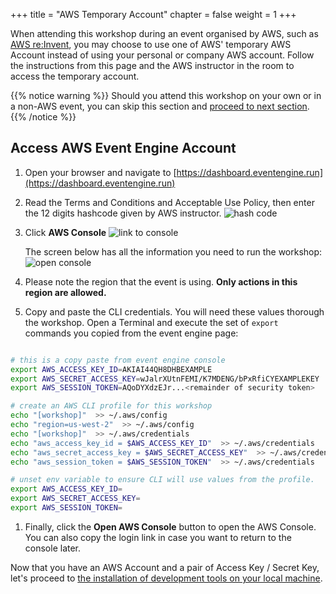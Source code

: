 +++
title = "AWS Temporary Account"
chapter = false
weight = 1
+++

When attending this workshop during an event organised by AWS, such as [AWS re:Invent](https://reinvent.awsevents.com/), you may choose to use one of AWS' temporary AWS Account instead of using your personal or company AWS account.  Follow the instructions from this page and the AWS instructor in the room to access the temporary account.

{{% notice warning %}}
Should you attend this workshop on your own or in a non-AWS event, you can skip this section and [proceed to next section](/10_prerequisites/10_iam_user.html#aws-account).
{{% /notice %}}

## Access AWS Event Engine Account

1. Open your browser and navigate to [https://dashboard.eventengine.run](https://dashboard.eventengine.run)

1. Read the Terms and Conditions and Acceptable Use Policy, then enter the 12 digits hashcode given by AWS instructor.
![hash code](/images/10-05-10.png)

1. Click **AWS Console**
![link to console](/images/10-05-20.png)

    The screen below has all the information you need to run the workshop:
    ![open console](/images/10-05-30.png)

1. Please note the region that the event is using. **Only actions in this region are allowed.**

1. Copy and paste the CLI credentials.  You will need these values thorough the workshop. Open a Terminal and execute the set of `export` commands you copied from the event engine page:

```bash

# this is a copy paste from event engine console
export AWS_ACCESS_KEY_ID=AKIAI44QH8DHBEXAMPLE
export AWS_SECRET_ACCESS_KEY=wJalrXUtnFEMI/K7MDENG/bPxRfiCYEXAMPLEKEY
export AWS_SESSION_TOKEN=AQoDYXdzEJr...<remainder of security token>

# create an AWS CLI profile for this workshop
echo "[workshop]"  >> ~/.aws/config
echo "region=us-west-2"  >> ~/.aws/config
echo "[workshop]"  >> ~/.aws/credentials
echo "aws_access_key_id = $AWS_ACCESS_KEY_ID"  >> ~/.aws/credentials
echo "aws_secret_access_key = $AWS_SECRET_ACCESS_KEY"  >> ~/.aws/credentials
echo "aws_session_token = $AWS_SESSION_TOKEN"  >> ~/.aws/credentials

# unset env variable to ensure CLI will use values from the profile.
export AWS_ACCESS_KEY_ID=
export AWS_SECRET_ACCESS_KEY=
export AWS_SESSION_TOKEN=
```

1. Finally, click the **Open AWS Console** button to open the AWS Console.  You can also copy the login link in case you want to return to the console later.

Now that you have an AWS Account and a pair of Access Key / Secret Key, let's proceed to [the installation of development tools on your local machine](/10_prerequisites/20_installs.html).